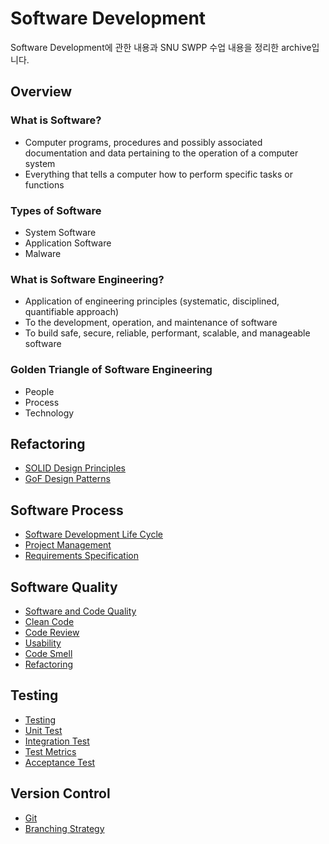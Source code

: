 # Software Development

Software Development에 관한 내용과 SNU SWPP 수업 내용을 정리한 archive입니다.

## Overview

### What is Software?

* Computer programs, procedures and possibly associated documentation and data pertaining to the operation of a computer system
* Everything that tells a computer how to perform specific tasks or functions

### Types of Software

* System Software
* Application Software
* Malware

### What is Software Engineering?

* Application of engineering principles (systematic, disciplined, quantifiable approach)
* To the development, operation, and maintenance of software
* To build safe, secure, reliable, performant, scalable, and manageable software

### Golden Triangle of Software Engineering

* People
* Process
* Technology

## Refactoring

* [SOLID Design Principles](refactoring/00_solid.md)
* [GoF Design Patterns](refactoring/01_gof.md.md)

## Software Process

* [Software Development Life Cycle](software_process/00_sdlc.md)
* [Project Management](software_process/01_project_management.md)
* [Requirements Specification](software_process/02_requirements.md)

## Software Quality

* [Software and Code Quality](software_quality/00_quality.md)
* [Clean Code](software_quality/01_clean_code.md)
* [Code Review](software_quality/02_review.md)
* [Usability](software_quality/03_usability.md)
* [Code Smell](software_quality/04_code_smell.md)
* [Refactoring](software_quality/05_refactoring.md)

## Testing

* [Testing](testing/00_intro.md)
* [Unit Test](testing/01_unit.md)
* [Integration Test](testing/02_it.md)
* [Test Metrics](testing/03_metric.md)
* [Acceptance Test](testing/04_acceptance.md)

## Version Control

* [Git](version_control/00_git.md)
* [Branching Strategy](version_control/01_strategy.md)
